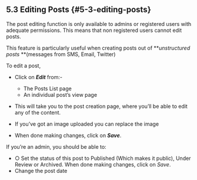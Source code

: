 ## 5.3 Editing Posts {#5-3-editing-posts}

The post editing function is only available to admins or registered users with adequate permissions. This means that non registered users cannot edit posts.

This feature is particularly useful when creating posts out of **_unstructured posts_ **(messages from SMS, Email, Twitter)

To edit a post,

*   Click on **_Edit_** from:-
    *   The Posts List page
    *   An individual post’s view page

*   This will take you to the post creation page, where you’ll be able to edit any of the content.

*   If you’ve got an image uploaded you can replace the image
*   When done making changes, click on **_Save_**.

If you’re an admin, you should be able to:

*   ○ Set the status of this post to Published (Which makes it public), Under Review or Archived. When done making changes, click on _Save_.
*   Change the post date